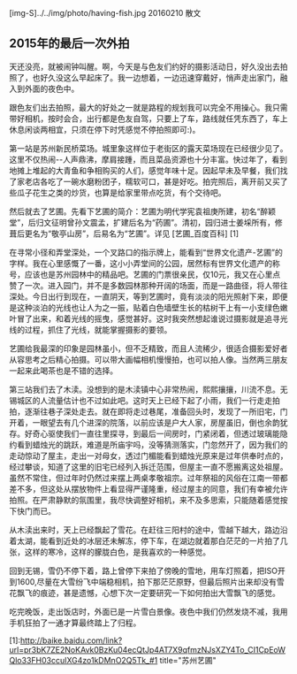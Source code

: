 [img-S]../../img/photo/having-fish.jpg
20160210
散文

## 2015年的最后一次外拍

天还没亮，就被闹钟叫醒。啊，今天是与色友们约好的摄影活动日，好久没出去拍照了，也好久没这么早起床了。我一边想着，一边迅速穿戴好，悄声走出家门，融入到外面的夜色中。

跟色友们出去拍照，最大的好处之一就是路程的规划我可以完全不用操心。我只需带好相机，按时会合，出行都是色友自驾，只要上了车，路线就任凭东西了，车上休息闲谈两相宜，只须在停下时凭感觉不停拍照即可:)。

第一站是苏州新民桥菜场。城里象这样位于老街区的露天菜场现在已经很少见了。这里不仅热闹--人声鼎沸，摩肩接踵，而且菜品资源也十分丰富。快过年了，看到地摊上堆起的大青鱼和争相购买的人们，感觉年味十足。因起早未及早餐，我们找了家老店各吃了一碗水磨粉团子，糯软可口，甚是好吃。拍完照后，离开前又买了些瓜子花生之类的炒货，也算是给家里带点吃货，有个交待吧。

然后就去了艺圃。先看下艺圃的简介：艺圃为明代学宪袁祖庚所建，初名“醉颖堂”，后归文征明曾孙文震孟，扩建后名为“药圃”。清初，园归进士姜埰所有，修葺后更名为“敬亭山房”，后易名为“艺圃”。详见 [艺圃_百度百科] [1]

在寻常小径和弄堂深处，一个叉路口的指示牌上，能看到“世界文化遗产-艺圃”的字样。我在心里感慨了一番，这小小弄堂间的公园，居然标有世界文化遗产的称号，应该也是苏州园林中的精品吧。艺圃的门票很亲民，仅10元，我又在心里点赞了一次。进入园门，并不是多数园林那种开阔的场面，而是一路曲径，将人带往深处。今日出行到现在，一直阴天，等到艺圃时，竟有淡淡的阳光照射下来，即便是这种淡泊的光线也让人为之一振，贴着白色墙壁生长的枯树干上有一小支绿色嫩叶冒了出来，和着光线的摇曳，感觉甚好。这时我突然想起谁说过摄影就是追寻光线的过程，抓住了光线，就能掌握摄影的要领。

艺圃给我最深的印象是园林虽小，但不乏精致，而且人流稀少，很适合摄影爱好者从容思考之后精心拍摄。可以带大画幅相机慢慢拍，也可以拍人像。当然两三朋友一起来此喝茶也是不错的选择。

第三站我们去了木渎。没想到的是木渎镇中心非常热闹，熙熙攘攘，川流不息。无锡城区的人流量估计也不过如此吧。这时天上已经下起了小雨，我们一行走走拍拍，逐渐往巷子深处走去。就在即将走过巷尾，准备回头时，发现了一所旧宅，门开着，一眼望去有几个进深的院落，以前应该是户大人家，房屋虽旧，倒也余韵犹存。好奇心驱使我们一直往里探寻，到最后一间房时，门紧闭着，但透过玻璃能隐约看到蜡烛光的跳跃，难道是所庙宇吗，没等猜测落实，门忽然开了，因为我们的走动惊动了屋主，走出一对母女，透过门楣能看到蜡烛光原来是过年供奉时点的，经过攀谈，知道了这里的旧宅已经列入拆迁范围，但屋主一直不愿搬离这处祖屋。虽然不常住，但过年时仍然过来摆上两桌孝敬祖宗。过年祭祖的风俗在江南一带都差不多，但这处从摆放物件上看显得严谨隆重，经过屋主的同意，我们有幸被允许拍照。在严肃静默的氛围里，我尽快调整好相机，来不及多思索，只能随着感觉按下快门而已。

从木渎出来时，天上已经飘起了雪花。在赶往三阳村的途中，雪越下越大，路边沿着太湖，能看到近处的冰层还未解冻，停下车，在湖边就着那白茫茫的一片拍了几张，这样的寒冷，这样的朦胧白色，是我喜欢的一种感觉。

回到无锡，雪仍不停下着，路上曾停下来拍了傍晚的雪地，用车灯照着，把ISO开到1600,尽量在大雪纷飞中端稳相机，拍下那茫茫原野，但最后照片出来却没有雪花飘飞的痕迹，甚是遗憾，心想下次一定要研究一下如何拍出大雪飘飞的感觉。

吃完晚饭，走出饭店时，外面已是一片雪白景像。夜色中我们仍然发烧不减，我用手机狂拍了一通才算最终踏上了归程。

[1]:http://baike.baidu.com/link?url=pr3bK7ZE2NoKAvk0BzKu04ecQtJp4AT7X9qfmzNJsXZY4To_CI1CpEoWQlo33FH03ccuIXG4zo1kDMnO2Q5Tk_#1 title="苏州艺圃"
